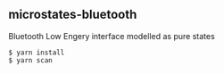 ## microstates-bluetooth

Bluetooth Low Engery interface modelled as pure states

```
$ yarn install
$ yarn scan
```
